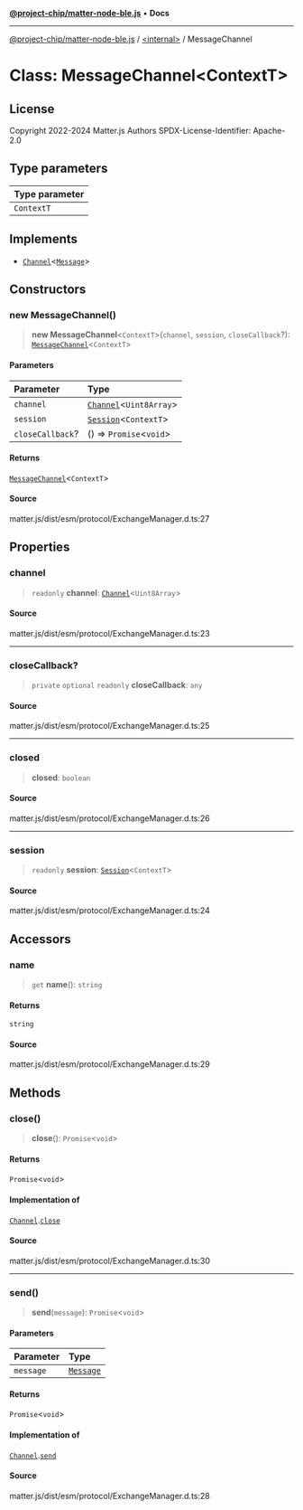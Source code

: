 [**@project-chip/matter-node-ble.js**](../../README.md) • **Docs**

***

[@project-chip/matter-node-ble.js](../../globals.md) / [\<internal\>](../README.md) / MessageChannel

# Class: MessageChannel\<ContextT\>

## License

Copyright 2022-2024 Matter.js Authors
SPDX-License-Identifier: Apache-2.0

## Type parameters

| Type parameter |
| :------ |
| `ContextT` |

## Implements

- [`Channel`](../interfaces/Channel.md)\<[`Message`](../interfaces/Message.md)\>

## Constructors

### new MessageChannel()

> **new MessageChannel**\<`ContextT`\>(`channel`, `session`, `closeCallback`?): [`MessageChannel`](MessageChannel.md)\<`ContextT`\>

#### Parameters

| Parameter | Type |
| :------ | :------ |
| `channel` | [`Channel`](../interfaces/Channel.md)\<`Uint8Array`\> |
| `session` | [`Session`](Session.md)\<`ContextT`\> |
| `closeCallback`? | () => `Promise`\<`void`\> |

#### Returns

[`MessageChannel`](MessageChannel.md)\<`ContextT`\>

#### Source

matter.js/dist/esm/protocol/ExchangeManager.d.ts:27

## Properties

### channel

> `readonly` **channel**: [`Channel`](../interfaces/Channel.md)\<`Uint8Array`\>

#### Source

matter.js/dist/esm/protocol/ExchangeManager.d.ts:23

***

### closeCallback?

> `private` `optional` `readonly` **closeCallback**: `any`

#### Source

matter.js/dist/esm/protocol/ExchangeManager.d.ts:25

***

### closed

> **closed**: `boolean`

#### Source

matter.js/dist/esm/protocol/ExchangeManager.d.ts:26

***

### session

> `readonly` **session**: [`Session`](Session.md)\<`ContextT`\>

#### Source

matter.js/dist/esm/protocol/ExchangeManager.d.ts:24

## Accessors

### name

> `get` **name**(): `string`

#### Returns

`string`

#### Source

matter.js/dist/esm/protocol/ExchangeManager.d.ts:29

## Methods

### close()

> **close**(): `Promise`\<`void`\>

#### Returns

`Promise`\<`void`\>

#### Implementation of

[`Channel`](../interfaces/Channel.md).[`close`](../interfaces/Channel.md#close)

#### Source

matter.js/dist/esm/protocol/ExchangeManager.d.ts:30

***

### send()

> **send**(`message`): `Promise`\<`void`\>

#### Parameters

| Parameter | Type |
| :------ | :------ |
| `message` | [`Message`](../interfaces/Message.md) |

#### Returns

`Promise`\<`void`\>

#### Implementation of

[`Channel`](../interfaces/Channel.md).[`send`](../interfaces/Channel.md#send)

#### Source

matter.js/dist/esm/protocol/ExchangeManager.d.ts:28
